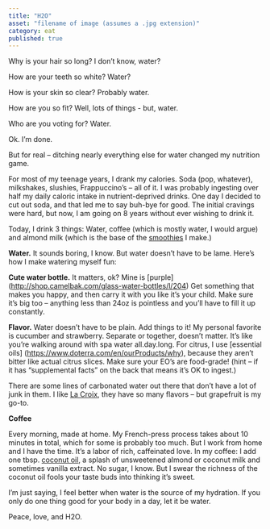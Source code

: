 ```yaml
---
title: "H2O"
asset: "filename of image (assumes a .jpg extension)" 
category: eat
published: true
---
```

Why is your hair so long? I don’t know, water?

How are your teeth so white? Water?

How is your skin so clear? Probably water.

How are you so fit? Well, lots of things - but, water.

Who are you voting for? Water.

Ok. I’m done.

But for real – ditching nearly everything else for water changed my nutrition game.

For most of my teenage years, I drank my calories. Soda (pop, whatever), milkshakes, slushies, Frappuccino’s – all of it. I was probably ingesting over half my daily caloric intake in nutrient-deprived drinks.
One day I decided to cut out soda, and that led me to say buh-bye for good. The initial cravings were hard, but now, I am going on 8 years without ever wishing to drink it.

Today, I drink 3 things: Water, coffee (which is mostly water, I would argue) and almond milk (which is the base of the [smoothies](http://thelivingwell.co/eat/green-smoothie) I make.)

**Water.**
It sounds boring, I know. But water doesn’t have to be lame. Here’s how I make watering myself fun:

**Cute water bottle.** It matters, ok? Mine is [purple] (http://shop.camelbak.com/glass-water-bottles/l/204) Get something that makes you happy, and then carry it with you like it’s your child. Make sure it’s big too – anything less than 24oz is pointless and you’ll have to fill it up constantly. 

**Flavor.** Water doesn’t have to be plain. Add things to it! My personal favorite is cucumber and strawberry. Separate or together, doesn’t matter. It’s like you’re walking around with spa water all.day.long.
For citrus, I use [essential oils] (https://www.doterra.com/en/ourProducts/why), because they aren’t bitter like actual citrus slices. Make sure your EO’s are food-grade! (hint – if it has “supplemental facts” on the back that means it’s OK to ingest.)

There are some lines of carbonated water out there that don’t have a lot of junk in them. I like [La Croix]( http://www.lacroixwater.com/flavors/), they have so many flavors – but grapefruit is my go-to.

**Coffee**

Every morning, made at home. My French-press process takes about 10 minutes in total, which for some is probably too much. But I work from home and I have the time. It’s a labor of rich, caffeinated love.
In my coffee: I add one tbsp. [coconut oil](http://thelivingwell.co/eat/coconut-oil), a splash of unsweetened almond or coconut milk and sometimes vanilla extract. No sugar, I know. But I swear the richness of the coconut oil fools your taste buds into thinking it’s sweet.

I’m just saying, I feel better when water is the source of my hydration. If you only do one thing good for your body in a day, let it be water.

Peace, love, and H2O.






